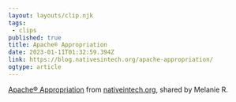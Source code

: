 ```yaml
---
layout: layouts/clip.njk 
tags:
 - clips 
published: true 
title: Apache® Appropriation 
date: 2023-01-11T01:32:59.394Z 
link: https://blog.nativesintech.org/apache-appropriation/ 
ogtype: article 
---
```

[Apache® Appropriation](https://blog.nativesintech.org/apache-appropriation/) from [nativeintech.org](nativeintech.org), shared by Melanie R.